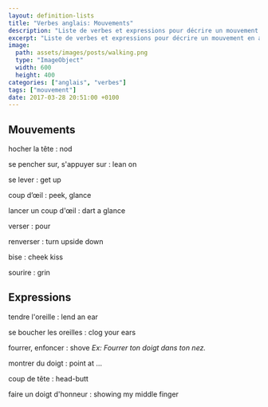 ```yaml
---
layout: definition-lists
title: "Verbes anglais: Mouvements"
description: "Liste de verbes et expressions pour décrire un mouvement en anglais."
excerpt: "Liste de verbes et expressions pour décrire un mouvement en anglais."
image:
  path: assets/images/posts/walking.png
  type: "ImageObject"
  width: 600
  height: 400
categories: ["anglais", "verbes"]
tags: ["mouvement"]
date: 2017-03-28 20:51:00 +0100
---
```


## Mouvements

hocher la tête
: nod

se pencher sur, s'appuyer sur
: lean on

se lever
: get up

coup d’œil
: peek, glance

lancer un coup d'œil
: dart a glance

verser
: pour

renverser
: turn upside down

bise
: cheek kiss

sourire
: grin


## Expressions

tendre l'oreille
: lend an ear

se boucher les oreilles
: clog your ears

fourrer, enfoncer
: shove
*Ex: Fourrer ton doigt dans ton nez.*

montrer du doigt
: point at …

coup de tête
: head-butt

faire un doigt d'honneur
: showing my middle finger

